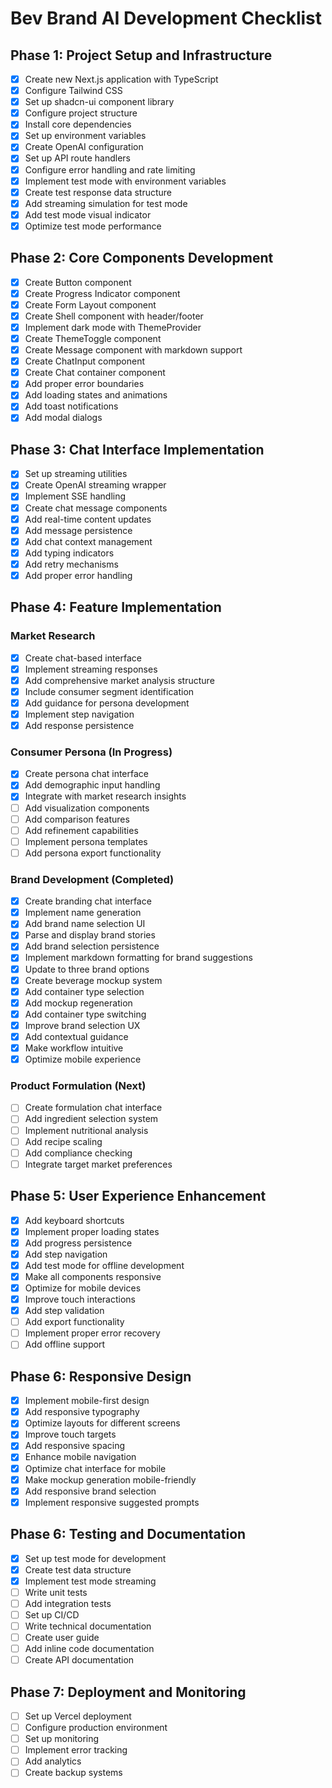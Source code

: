 # Bev Brand AI Development Checklist

## Phase 1: Project Setup and Infrastructure
- [x] Create new Next.js application with TypeScript
- [x] Configure Tailwind CSS
- [x] Set up shadcn-ui component library
- [x] Configure project structure
- [x] Install core dependencies
- [x] Set up environment variables
- [x] Create OpenAI configuration
- [x] Set up API route handlers
- [x] Configure error handling and rate limiting
- [x] Implement test mode with environment variables
- [x] Create test response data structure
- [x] Add streaming simulation for test mode
- [x] Add test mode visual indicator
- [x] Optimize test mode performance

## Phase 2: Core Components Development
- [x] Create Button component
- [x] Create Progress Indicator component
- [x] Create Form Layout component
- [x] Create Shell component with header/footer
- [x] Implement dark mode with ThemeProvider
- [x] Create ThemeToggle component
- [x] Create Message component with markdown support
- [x] Create ChatInput component
- [x] Create Chat container component
- [x] Add proper error boundaries
- [x] Add loading states and animations
- [x] Add toast notifications
- [x] Add modal dialogs

## Phase 3: Chat Interface Implementation
- [x] Set up streaming utilities
- [x] Create OpenAI streaming wrapper
- [x] Implement SSE handling
- [x] Create chat message components
- [x] Add real-time content updates
- [x] Add message persistence
- [x] Add chat context management
- [x] Add typing indicators
- [x] Add retry mechanisms
- [x] Add proper error handling

## Phase 4: Feature Implementation
### Market Research
- [x] Create chat-based interface
- [x] Implement streaming responses
- [x] Add comprehensive market analysis structure
- [x] Include consumer segment identification
- [x] Add guidance for persona development
- [x] Implement step navigation
- [x] Add response persistence

### Consumer Persona (In Progress)
- [x] Create persona chat interface
- [x] Add demographic input handling
- [x] Integrate with market research insights
- [ ] Add visualization components
- [ ] Add comparison features
- [ ] Add refinement capabilities
- [ ] Implement persona templates
- [ ] Add persona export functionality

### Brand Development (Completed)
- [x] Create branding chat interface
- [x] Implement name generation
- [x] Add brand name selection UI
- [x] Parse and display brand stories
- [x] Add brand selection persistence
- [x] Implement markdown formatting for brand suggestions
- [x] Update to three brand options
- [x] Create beverage mockup system
- [x] Add container type selection
- [x] Add mockup regeneration
- [x] Add container type switching
- [x] Improve brand selection UX
- [x] Add contextual guidance
- [x] Make workflow intuitive
- [x] Optimize mobile experience

### Product Formulation (Next)
- [ ] Create formulation chat interface
- [ ] Add ingredient selection system
- [ ] Implement nutritional analysis
- [ ] Add recipe scaling
- [ ] Add compliance checking
- [ ] Integrate target market preferences

## Phase 5: User Experience Enhancement
- [x] Add keyboard shortcuts
- [x] Implement proper loading states
- [x] Add progress persistence
- [x] Add step navigation
- [x] Add test mode for offline development
- [x] Make all components responsive
- [x] Optimize for mobile devices
- [x] Improve touch interactions
- [x] Add step validation
- [ ] Add export functionality
- [ ] Implement proper error recovery
- [ ] Add offline support

## Phase 6: Responsive Design
- [x] Implement mobile-first design
- [x] Add responsive typography
- [x] Optimize layouts for different screens
- [x] Improve touch targets
- [x] Add responsive spacing
- [x] Enhance mobile navigation
- [x] Optimize chat interface for mobile
- [x] Make mockup generation mobile-friendly
- [x] Add responsive brand selection
- [x] Implement responsive suggested prompts

## Phase 6: Testing and Documentation
- [x] Set up test mode for development
- [x] Create test data structure
- [x] Implement test mode streaming
- [ ] Write unit tests
- [ ] Add integration tests
- [ ] Set up CI/CD
- [ ] Write technical documentation
- [ ] Create user guide
- [ ] Add inline code documentation
- [ ] Create API documentation

## Phase 7: Deployment and Monitoring
- [ ] Set up Vercel deployment
- [ ] Configure production environment
- [ ] Set up monitoring
- [ ] Implement error tracking
- [ ] Add analytics
- [ ] Create backup systems
